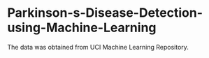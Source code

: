 # Parkinson-s-Disease-Detection-using-Machine-Learning
 The data was obtained from UCI Machine Learning Repository.
